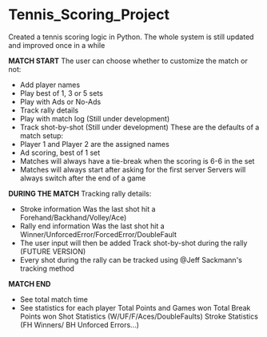 # Tennis_Scoring_Project
Created a tennis scoring logic in Python.
The whole system is still updated and improved once in a while


**MATCH START**
The user can choose whether to customize the match or not:
- Add player names
- Play best of 1, 3 or 5 sets
- Play with Ads or No-Ads
- Track rally details
- Play with match log (Still under development)
- Track shot-by-shot (Still under development)
These are the defaults of a match setup:
- Player 1 and Player 2 are the assigned names
- Ad scoring, best of 1 set
- Matches will always have a tie-break when the scoring is 6-6 in the set
- Matches will always start after asking for the first server
    Servers will always switch after the end of a game

**DURING THE MATCH**
Tracking rally details:
- Stroke information
      Was the last shot hit a Forehand/Backhand/Volley/Ace)
- Rally end information
      Was the last shot hit a Winner/UnforcedError/ForcedError/DoubleFault
- The user input will then be added
Track shot-by-shot during the rally (FUTURE VERSION)
- Every shot during the rally can be tracked using @Jeff Sackmann's tracking method


**MATCH END**
- See total match time
- See statistics for each player
    Total Points and Games won
    Total Break Points won
    Shot Statistics (W/UF/F/Aces/DoubleFaults)
    Stroke Statistics (FH Winners/ BH Unforced Errors...)
  


